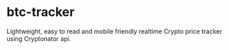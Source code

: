# btc-tracker

Lightweight, easy to read and mobile friendly realtime Crypto price tracker using Cryptonator api.

